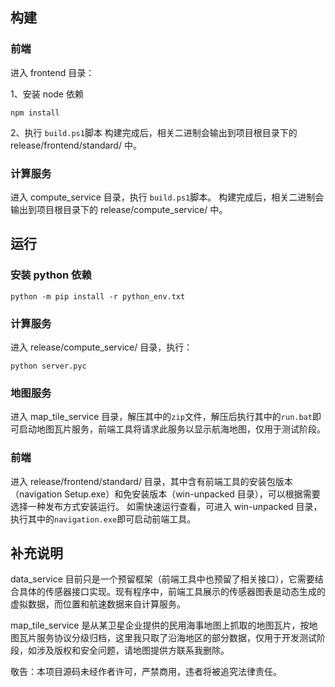 ## 构建

### 前端
进入 frontend 目录：

1、安装 node 依赖
```shell
npm install
```
2、执行 `build.ps1`脚本
构建完成后，相关二进制会输出到项目根目录下的 release/frontend/standard/ 中。

### 计算服务
进入 compute_service 目录，执行 `build.ps1`脚本。
构建完成后，相关二进制会输出到项目根目录下的 release/compute_service/ 中。

## 运行

### 安装 python 依赖
```shell
python -m pip install -r python_env.txt
```

### 计算服务

进入 release/compute_service/ 目录，执行：

```shell
python server.pyc
```

### 地图服务

进入 map_tile_service 目录，解压其中的`zip`文件，解压后执行其中的`run.bat`即可启动地图瓦片服务，前端工具将请求此服务以显示航海地图，仅用于测试阶段。

### 前端

进入 release/frontend/standard/ 目录，其中含有前端工具的安装包版本（navigation Setup.exe）和免安装版本（win-unpacked 目录），可以根据需要选择一种发布方式安装运行。
如需快速运行查看，可进入 win-unpacked 目录，执行其中的`navigation.exe`即可启动前端工具。

## 补充说明

data_service 目前只是一个预留框架（前端工具中也预留了相关接口），它需要结合具体的传感器接口实现。现有程序中，前端工具展示的传感器图表是动态生成的虚拟数据，而位置和航速数据来自计算服务。

map_tile_service 是从某卫星企业提供的民用海事地图上抓取的地图瓦片，按地图瓦片服务协议分级归档，这里我只取了沿海地区的部分数据，仅用于开发测试阶段，如涉及版权和安全问题，请地图提供方联系我删除。

敬告：本项目源码未经作者许可，严禁商用，违者将被追究法律责任。
